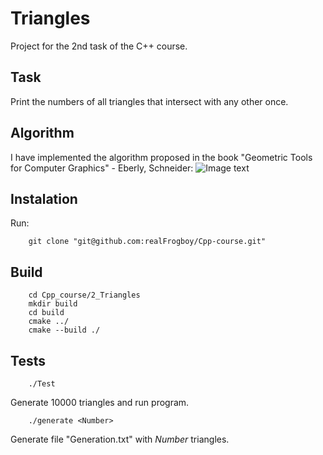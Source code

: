 # Triangles
Project for the 2nd task of the C++ course.

## Task
Print the numbers of all triangles that intersect with any other once.

## Algorithm
I have implemented the algorithm proposed in the book "Geometric Tools for Computer Graphics" - Eberly, Schneider:
![Image text](https://github.com/realFrogboy/Pictures/blob/main/triangles.png)

## Instalation
Run:

        git clone "git@github.com:realFrogboy/Cpp-course.git"

## Build

        cd Cpp_course/2_Triangles
        mkdir build
        cd build
        cmake ../
        cmake --build ./

## Tests

        ./Test

Generate 10000 triangles and run program.

        ./generate <Number>

Generate file "Generation.txt" with *Number* triangles.